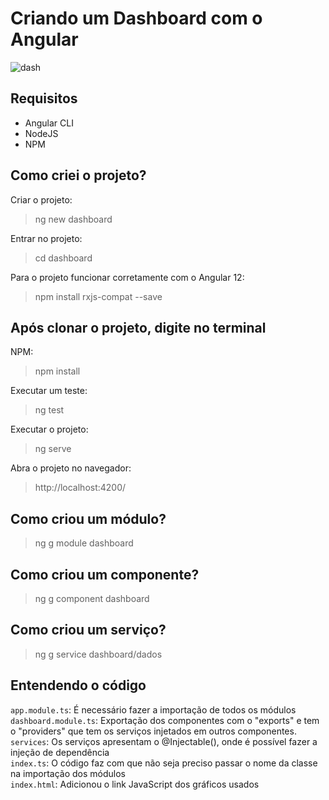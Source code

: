 # Criando um Dashboard com o Angular
![dash](https://user-images.githubusercontent.com/72028645/133898593-a39f0569-96d9-4f4b-9ec4-335dbd86f910.png)

## Requisitos
- Angular CLI
- NodeJS
- NPM

## Como criei o projeto?
Criar o projeto:
>ng new dashboard

Entrar no projeto:
>cd dashboard

Para o projeto funcionar corretamente com o Angular 12:
>npm install rxjs-compat --save 

## Após clonar o projeto, digite no terminal
NPM:
>npm install

Executar um teste:
>ng test

Executar o projeto:
>ng serve

Abra o projeto no navegador:
>http://localhost:4200/

## Como criou um módulo?
>ng g module dashboard

## Como criou um componente?
>ng g component dashboard

## Como criou um serviço?
>ng g service dashboard/dados

## Entendendo o código
`app.module.ts`: É necessário fazer a importação de todos os módulos <br>
`dashboard.module.ts`: Exportação dos componentes com o "exports" e tem o "providers" que tem os serviços injetados em outros componentes. <br>
`services`: Os serviços apresentam o @Injectable(), onde é possível fazer a injeção de dependência <br>
`index.ts`: O código faz com que não seja preciso passar o nome da classe na importação dos módulos <br>
`index.html`: Adicionou o link JavaScript dos gráficos usados
